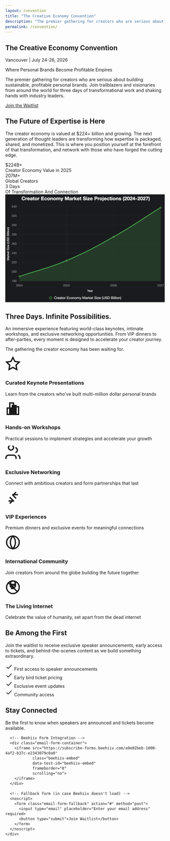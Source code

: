 ```yaml
---
layout: convention
title: "The Creative Economy Convention"
description: "The premier gathering for creators who are serious about building sustainable, profitable personal brands. Join visionaries from around the world for three days of transformational content and premium connections."
permalink: /convention/
---
```


<!-- Hero Section -->
<section class="hero" id="hero">
  <div class="hero-background">
    <div class="geometric-mountains"></div>
  </div>
  <div class="container">
    <div class="hero-content">
      <h1 class="hero-title">The Creative Economy Convention</h1>
      <p class="hero-subtitle">Vancouver | July 24-26, 2026</p>
      <p class="hero-tagline">Where Personal Brands Become Profitable Empires</p>
      <p class="hero-description">
        The premier gathering for creators who are serious about building sustainable, profitable personal brands. 
        Join trailblazers and visionaries from around the world for three days of transformational work and shaking hands with industry leaders.
      </p>
      <a href="#email-capture" class="cta-button primary">Join the Waitlist</a>
    </div>
  </div>
</section>

<!-- Why This Matters Section -->
<section class="section why-matters" id="why-matters">
  <div class="container">
    <div class="section-content">
      <h2 class="section-title">The Future of Expertise is Here</h2>
      <p class="section-description">
        The creator economy is valued at $224+ billion and growing. The next generation of thought leaders 
        are transforming how expertise is packaged, shared, and monetized. This is where you position 
        yourself at the forefront of that transformation, and network with those who have forged the cutting edge.
      </p>
      <div class="stats-grid">
        <div class="stat-card">
          <div class="stat-number">$224B+</div>
          <div class="stat-label">Creator Economy Value in 2025</div>
        </div>
        <div class="stat-card">
          <div class="stat-number">207M+</div>
          <div class="stat-label">Global Creators</div>
        </div>
        <div class="stat-card">
          <div class="stat-number">3 Days</div>
          <div class="stat-label">Of Transformation And Connection</div>
        </div>
      </div>
    </div>
  </div>
</section>

<!-- Creator Economy Graph -->
<section class="section creator-economy-graph">
  <div class="container">
    <div class="graph-container">
      <img src="/assets/images/creatoreconomy.png" alt="Creator Economy Market Projections 2024-2027" class="economy-graph" loading="lazy">
    </div>
  </div>
</section>

<!-- The Experience Section -->
<section class="section experience" id="experience">
  <div class="container">
    <div class="section-content">
      <h2 class="section-title">Three Days. Infinite Possibilities.</h2>
      <p class="section-description">
        An immersive experience featuring world-class keynotes, intimate workshops, and exclusive 
        networking opportunities. From VIP dinners to after-parties, every moment is designed to 
        accelerate your creator journey.
      </p>
      <p>
      The gathering the creator economy has been waiting for.
      </p>
      <div class="features-grid">
        <div class="feature-card">
          <div class="feature-icon">
            <svg width="48" height="48" viewBox="0 0 24 24" fill="none" stroke="currentColor" stroke-width="2">
              <path d="M12 2l3.09 6.26L22 9.27l-5 4.87 1.18 6.88L12 17.77l-6.18 3.25L7 14.14 2 9.27l6.91-1.01L12 2z"/>
            </svg>
          </div>
          <h3 class="feature-title">Curated Keynote Presentations</h3>
          <p class="feature-description">Learn from the creators who've built multi-million dollar personal brands</p>
        </div>
        <div class="feature-card">
          <div class="feature-icon">
            <svg width="48" height="48" viewBox="0 0 24 24" fill="none" stroke="currentColor" stroke-width="2">
              <path d="M9 11H3v10h6V11zm4-8H7v18h6V3zm4 4h-6v14h6V7zm4 2h-6v12h6V9z"/>
            </svg>
          </div>
          <h3 class="feature-title">Hands-on Workshops</h3>
          <p class="feature-description">Practical sessions to implement strategies and accelerate your growth</p>
        </div>
        <div class="feature-card">
          <div class="feature-icon">
            <svg width="48" height="48" viewBox="0 0 24 24" fill="none" stroke="currentColor" stroke-width="2">
              <path d="M17 21v-2a4 4 0 0 0-4-4H5a4 4 0 0 0-4 4v2M9 7a4 4 0 1 0 0-8 4 4 0 0 0 0 8zM23 21v-2a4 4 0 0 0-3-3.87M16 3.13a4 4 0 0 1 0 7.75"/>
            </svg>
          </div>
          <h3 class="feature-title">Exclusive Networking</h3>
          <p class="feature-description">Connect with ambitious creators and form partnerships that last</p>
        </div>
        <div class="feature-card">
          <div class="feature-icon">
            <svg width="48" height="48" viewBox="0 0 24 24" fill="none" stroke="currentColor" stroke-width="2">
              <path d="M20 7h-9M14 17H5M17 3l-5 5 5 5M7 21l5-5-5-5"/>
            </svg>
          </div>
          <h3 class="feature-title">VIP Experiences</h3>
          <p class="feature-description">Premium dinners and exclusive events for meaningful connections</p>
        </div>
        <div class="feature-card">
          <div class="feature-icon">
            <svg width="48" height="48" viewBox="0 0 24 24" fill="none" stroke="currentColor" stroke-width="2">
              <circle cx="12" cy="12" r="10"/>
              <path d="M12 2a15.3 15.3 0 0 1 4 10 15.3 15.3 0 0 1-4 10 15.3 15.3 0 0 1-4-10 15.3 15.3 0 0 1 4-10z"/>
            </svg>
          </div>
          <h3 class="feature-title">International Community</h3>
          <p class="feature-description">Join creators from around the globe building the future together</p>
        </div>
        <div class="feature-card">
          <div class="feature-icon">
            <svg width="48" height="48" viewBox="0 0 24 24" fill="none" stroke="currentColor" stroke-width="2">
              <!-- Prohibition circle -->
              <circle cx="12" cy="12" r="10"/>
              <!-- Diagonal line through -->
              <line x1="4.93" y1="4.93" x2="19.07" y2="19.07"/>
              <!-- Skull shape -->
              <path d="M8 6c0-2.21 1.79-4 4-4s4 1.79 4 4v4c0 1.1-.9 2-2 2h-4c-1.1 0-2-.9-2-2V6z"/>
              <!-- Eye sockets -->
              <circle cx="10" cy="8" r="1" fill="currentColor"/>
              <circle cx="14" cy="8" r="1" fill="currentColor"/>
              <!-- Nasal cavity -->
              <path d="M12 9.5v2"/>
              <!-- Teeth/jaw -->
              <path d="M10 13h1v1h-1z"/>
              <path d="M12 13h1v1h-1z"/>
              <path d="M13 13h1v1h-1z"/>
            </svg>
          </div>
          <h3 class="feature-title">The Living Internet</h3>
          <p class="feature-description">Celebrate the value of humanity, set apart from the dead internet</p>
        </div>
      </div>
    </div>
  </div>
</section>

<!-- Early Access Benefits Section -->
<section class="section early-access" id="early-access">
  <div class="container">
    <div class="section-content">
      <h2 class="section-title">Be Among the First</h2>
      <p class="section-description">
        Join the waitlist to receive exclusive speaker announcements, early access to tickets, 
        and behind-the-scenes content as we build something extraordinary.
      </p>
      <div class="benefits-list">
        <div class="benefit-item">
          <svg width="24" height="24" viewBox="0 0 24 24" fill="none" stroke="currentColor" stroke-width="2">
            <polyline points="20 6 9 17 4 12"/>
          </svg>
          <span>First access to speaker announcements</span>
        </div>
        <div class="benefit-item">
          <svg width="24" height="24" viewBox="0 0 24 24" fill="none" stroke="currentColor" stroke-width="2">
            <polyline points="20 6 9 17 4 12"/>
          </svg>
          <span>Early bird ticket pricing</span>
        </div>
        <div class="benefit-item">
          <svg width="24" height="24" viewBox="0 0 24 24" fill="none" stroke="currentColor" stroke-width="2">
            <polyline points="20 6 9 17 4 12"/>
          </svg>
          <span>Exclusive event updates</span>
        </div>
        <div class="benefit-item">
          <svg width="24" height="24" viewBox="0 0 24 24" fill="none" stroke="currentColor" stroke-width="2">
            <polyline points="20 6 9 17 4 12"/>
          </svg>
          <span>Community access</span>
        </div>
      </div>
    </div>
  </div>
</section>

<!-- Email Capture Section -->
<section class="section email-capture" id="email-capture">
  <div class="container">
    <div class="email-content">
      <h2 class="email-title">Stay Connected</h2>
      <p class="email-subtitle">Be the first to know when speakers are announced and tickets become available.</p>
      
      <!-- Beehiiv Form Integration -->
      <div class="email-form-container">
        <iframe src="https://subscribe-forms.beehiiv.com/a9e02beb-1000-4af2-b37c-e2343079c0a0" 
                class="beehiiv-embed" 
                data-test-id="beehiiv-embed" 
                frameborder="0" 
                scrolling="no">
        </iframe>
      </div>
      
      <!-- Fallback form (in case Beehiiv doesn't load) -->
      <noscript>
        <form class="email-form-fallback" action="#" method="post">
          <input type="email" placeholder="Enter your email address" required>
          <button type="submit">Join Waitlist</button>
        </form>
      </noscript>
    </div>
  </div>
</section>

 